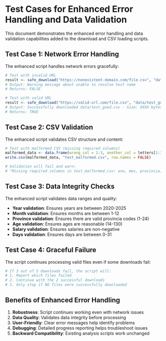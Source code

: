# Test Cases for Enhanced Error Handling and Data Validation

This document demonstrates the enhanced error handling and data validation capabilities added to the download and CSV loading scripts.

## Test Case 1: Network Error Handling

The enhanced script handles network errors gracefully:

```r
# Test with invalid URL
result <- safe_download("https://nonexistent-domain.com/file.csv", "data/test_bad.csv")
# Output: Warning message about unable to resolve host name
# Returns: FALSE

# Test with valid URL
result <- safe_download("https://valid-url.com/file.csv", "data/test_good.csv")
# Output: Successfully downloaded data/test_good.csv - Size: XXXX bytes
# Returns: TRUE
```

## Test Case 2: CSV Validation

The enhanced script validates CSV structure and content:

```r
# Test with malformed CSV (missing required columns)
malformed_data <- data.frame(wrong_col = 1:3, another_col = letters[1:3])
write.csv(malformed_data, "test_malformed.csv", row.names = FALSE)

# Validation will fail and warn:
# "Missing required columns in test_malformed.csv: ano, mes, provincia, edad, sueldo, dias, empleo_total, ciiu4_1, empleo"
```

## Test Case 3: Data Integrity Checks

The enhanced script validates data ranges and quality:

- **Year validation**: Ensures years are between 2020-2025
- **Month validation**: Ensures months are between 1-12
- **Province validation**: Ensures there are valid provincia codes (1-24)
- **Age validation**: Ensures ages are reasonable (14-130)
- **Salary validation**: Ensures salaries are non-negative
- **Days validation**: Ensures days are between 0-31

## Test Case 4: Graceful Failure

The script continues processing valid files even if some downloads fail:

```r
# If 3 out of 5 downloads fail, the script will:
# 1. Report which files failed
# 2. Continue with the 2 successful downloads
# 3. Only stop if NO files were successfully downloaded
```

## Benefits of Enhanced Error Handling

1. **Robustness**: Script continues working even with network issues
2. **Data Quality**: Validates data integrity before processing
3. **User-Friendly**: Clear error messages help identify problems
4. **Debugging**: Detailed progress reporting helps troubleshoot issues
5. **Backward Compatibility**: Existing analysis scripts work unchanged